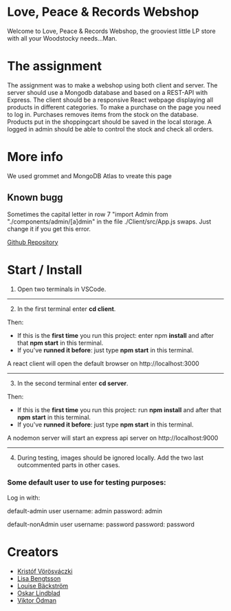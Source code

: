 # Love, Peace & Records Webshop

Welcome to Love, Peace & Records Webshop, the grooviest little LP store with all your Woodstocky needs...Man.

# The assignment

The assignment was to make a webshop using both client and server. The server should use a Mongodb database and based on a REST-API with Express. The client should be a responsive React webpage displaying all products in different categories. To make a purchase on the page you need to log in. Purchases removes items from the stock on the database.
Products put in the shoppingcart should be saved in the local storage.
A logged in admin should be able to control the stock and check all orders.

# More info
We used grommet and MongoDB Atlas to vreate this page

## Known bugg
Sometimes the capital letter in row 7 "import Admin from "./components/admin/[a]dmin" in the file ./Client/src/App.js swaps. Just change it if you get this error.

[Github Repository](https://github.com/krstf456/lp-store)


# Start / Install

1. Open two terminals in VSCode.  

---------------

2. In the first terminal enter **cd client**. 

Then:
 - If this is the **first time** you run this project: enter npm **install** and after that **npm start** in this terminal. 
- If you've **runned it before**: just type **npm start** in this terminal.

A react client will open the default browser on http://localhost:3000  

---------------

3. In the second terminal enter **cd server**.

Then:
 - If this is the **first time** you run this project: run **npm install** and after that **npm start** in this terminal. 
- If you've **runned it before**: just type **npm start** in this terminal.

A nodemon server will start an express api server on http://localhost:9000

---------------

4. During testing, images should be ignored locally. Add the two last outcommented parts in other cases. 

### Some default user to use for testing purposes:
Log in with:

default-admin user
username: admin
password: admin

default-nonAdmin user
username: password
password: password

# Creators
- [Kristóf Vörösváczki](https://github.com/krstf456) 
- [Lisa Bengtsson](https://github.com/lisa-bee)
- [Louise Bäckström](https://github.com/LouiseBackstrom)
- [Oskar Lindblad](https://github.com/ozckarr)
- [Viktor Ödman](https://github.com/solkatt)
